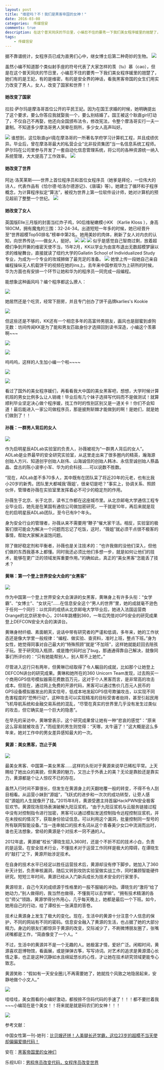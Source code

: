 ```yaml
---  
layout: post  
title: "维密吗？不！我们是黑客帝国的女神！"
date: 2016-03-08
categories:  传媒信安     
comments: true
description: 在这个普天同庆的节日里，小编忍不住的要秀一下我们美女程序媛里的翘楚了，她们有的是王妃，有的是维密，有的是安全界的神话，看我黑客帝国的女生们用实力改变了男人，女人，改变了国家和世界！！
tags:
    - 传媒信安
---  
```

据不靠谱统计，女程序员已成为直男们心中，继女博士后第二种奇妙的生物。
![](http://127.0.0.1:4000//resources/images/P1.png) 



虽然小编不知道那个类似射手座的符号代表了大家怎样的羡（tu）慕（cao），但是在这个普天同庆的节日里，小编忍不住的要秀一下我们美女程序媛里的翘楚了，她们有的是王妃，有的是维密，有的是安全界的神话，看我黑客帝国的女生们用实力改变了男人，女人，改变了国家和世界！！
#### 她改变了国家

拉拉·萨尔玛是摩洛哥首位公开的平民王妃。因为在国王求婚的时候，她明确提出了这个要求，要么你答应我就娶我一个，要么别结婚了。国王被这个耿直girl打动了，不仅自己不再娶，他还向全国颁布法令，修改宪法，令整个摩洛哥实行一夫一妻制。不知道多少摩洛哥男人哭晕在厕所，多少女人高声叫好。

![](http://127.0.0.1:4000//resources/images/P2.png) 
谁想到，这位耿直girl竟在摩洛哥的一所著名学府学习计算机工程，并且成绩优异。毕业后，曾在摩洛哥最大的私营企业“北非投资集团”当一名信息系统工程师。萨尔玛在公司里参与开发了一套自动化信息管理系统，将公司的各种资源统一纳入系统管理，大大提高了工作效率。
![](http://127.0.0.1:4000//resources/images/P3.png) 
 
  

#### 她改变了世界
 
  
  
阿达·洛芙莱斯——世界上首位程序员和首位女程序员（她爹是拜伦，一位伟大的诗人，代表作品有《恰尔德·哈洛尔德游记》、《唐璜》等）。她建立了循环和子程序概念，为计算程序拟定“算法”，被视为世界上第一位软件设计师，她对计算机的预见超前了整整一个世纪。
![](http://127.0.0.1:4000//resources/images/P4.png) 

#### 她改变了女人

英国版Elle三月版的封面当红炸子鸡，90后维秘嫩模小KK （Karlie Kloss ），身高180CM，拥有魔鬼的三围：32-24-34。出道短短一年多的时候，她已经晋升至“世界超模Top50排名”榜单中第2名。她用美妙的肉体，刷新了女人对内衣的认知，向世界传达——做女人，挺好。
![](http://127.0.0.1:4000//resources/images/P6.png) 
![](http://127.0.0.1:4000//resources/images/P7.png) 
![](http://127.0.0.1:4000//resources/images/P8.png) 
似乎是感觉自己智商过剩，放着超模们争到开撕的维密天使不当，15年2月，KK以学业为由宣布退出无数超模梦寐以求的维秘舞台，直接就读了纽约大学的Gallatin School of Individualized Study专业，为成为一个专业的攻城狮做了最充足的准备。
![](http://127.0.0.1:4000//resources/images/P9.png) 
她曾上传一段她自己亲自编程操纵无人机载饼干的视频在她的ins上。去年来中国参观华为上研所的时候，华为方面也有安排一个环节让她和华为的程序员一同完成一段编程。

能想象这种画风吗？编个程序都这么撩人：

![](http://127.0.0.1:4000//resources/images/P10.png) 

她居然还是个吃货，经常下厨房，并且专门创办了饼干品牌karlies's Kookie

![](http://127.0.0.1:4000//resources/images/P11.gif) 


但这些还是不够的，KK还有一个相恋多年的高富帅男朋友，画风也是甜蜜到虐狗无数：坊间传闻KK是为了能和男友匹敌身份才选择回到读书深造，小编这个羡慕啊~~~

![](http://127.0.0.1:4000//resources/images/P12.png) 

![](http://127.0.0.1:4000//resources/images/P13.png) 

呜呜呜，这样的人生加小编一个啦~~~~

![](http://127.0.0.1:4000//resources/images/P14.png) 

![](http://127.0.0.1:4000//resources/images/P15.png) 

看过了国外的美女程序媛们，再看看我大中国的美女黑客吧，想想，大学时候计算机班的男女比例多么让人销魂！毕业后有几个妹子选择写代码而不是做测试！就算顺利毕业坚定决心做个程序媛，找工作时的性别区别又是一道关卡！你们不会知道！最后能进入一家公司做程序员，那是披荆斩棘才能做到的啊！是她们，就是她们做到了！！

#### 孙薇：一群男人背后的女人

![](http://127.0.0.1:4000//resources/images/P16.png) 

作为启明星辰ADLab实验室的负责人，孙薇被视为“一群男人背后的女人”。ADLab是业界最早的安全研究实验室，从这里走出来了很多圈内的精英，瀚海源创始人方兴、知道创宇创始人赵伟、山海诚信的创始人韩冰、永信至诚创始人蔡晶晶、盘古的陈小波李小军、华为的俞科技……可以说数不胜数。

“现在，ADLab差不多70多人，其中既有在团队呆了将近20年的元老，也有比我小20岁的新秀。团队里大都喊我‘薇姐’，很亲切是吧？”事实上，协调关系、照顾伙伴，管理者孙薇在实验室里发挥着必不可少的稳定剂的作用。

孙薇生于北京、长于北京，读书工作都在这座城市里。从北京邮电大学通信工程专业毕业后，她先是在某国有通信公司做加密研究，一干就是10年，再后来就是现在的启明星辰ADLab团队，至今已有9个年头。

身为安全行业的管理者，孙薇从来不需要用“鞭子”催大家干活。相反，实验室的极客们很可能会为解决一个问题而忘记了吃饭，这时，“薇姐”就必须干点很不极客的事情，帮助大家解决温饱问题。

除了做好稳定剂和平衡者，孙薇也是关注技术的：“也许我做的没他们深入，但他们做的东西我基本上都懂。同时我还必须比他们多想一步，就是如何让他们的技术，能够在更广泛的领域发挥重要作用。”的确如此，真正的“美女黑客”怎能丢了技术？

#### 黄琳：第一个登上世界安全大会的“女黑客”

![](http://127.0.0.1:4000//resources/images/P17.png) 

作为中国第一个登上世界安全大会演讲的女黑客，黄琳身上有许多头衔：“女学霸”、“女博士”、“女状元”……在信息安全这个“男人的世界”里，她的成就毫不逊色于任何一个同行：以优异的成绩从北京邮电大学毕业后，她进入法国运营商Orange的北京研发中心，2014年跳槽到360，一年后凭借对GPS安全的研究成果登上DEFCON安全大会的演讲台。

黄琳身材纤细、素面朝天，说话中带有研究者的严谨和低调，多年来，她的工作状态还是像大学里一般规律：“编程、做实验、查资料，准时上班，整点下班。”身为女性，她觉得同事对自己最大的“特殊照顾”就是“不加班”，这样她就能赶回去陪孩子玩。至于研究陷入瓶颈，或是撸代码时出了bug，那通通得靠自己解决，就像同事们所评价的：“只有她能帮别人，别人帮不上她忙。”

尽管进入这行只有两年，但黄琳已经取得了令人瞩目的成就，比如那个让她登上DEFCON讲台的研究成果。黄琳和她所在的360 Unicorn Team发现，过去购买一个商用GPS信号模拟器需花费数百万元，这对于个人黑客而言，是非常高的攻击成本。但现在，通过网上免费的开源代码，黑客可以通过售价几百元人民币的GPS设备模拟器发出的真实信号，低成本地发起GPS信号欺骗攻击，以实现不同危害程度的“恐怖行动”。这种攻击可以实现精准的目标受害者劫持，甚至引起民用飞机导航系统和金融交易系统的混乱，“尽管在真实的世界里几乎没有发生过类似的攻击，但它确实是一个巨大的隐患”。

在早先的采访中，黄琳曾表示，这个研究成果曾让她有一种“悲哀的感觉”：“原来这么容易就被攻击了。”而组里的男生则觉得：“天哪，太牛逼了！”这大概是这么多年来，她对工作中的男女差异感知最大的一次。

#### 黄源：美女黑客，岂止于美

![](http://127.0.0.1:4000//resources/images/P18.png) 

最美女黑客、中国第一美女黑客……这样的头衔对于黄源来说早已稀松平常。上天赐给了她出众的美貌，但黄源的魅力，又岂止于外表上的美？无论是靠脸还是靠实力，黄源都是个让人惊叹不已的存在。

虽然入行时间不算很长，但发生在黄源身上的天翻地覆一般的转变，不得不令人刮目相看。从运营小妹到“源姐”，飞跃式的进步和一次次的成功转型，让旁人感叹“源姐的人生就像开了挂。”2015年8月，黄源受邀主持首届HackPWN安全极客狂欢节。黄源现场现场表演破解九阳豆浆机，“由于九阳豆浆机与云服务链接过程中没有对控制指令进行加密，黑客可以通过模拟发送控制指令远程控制豆浆机，并在未授权的情况下，获取身份验证信息。可以利用这个漏洞，批量控制同一型号的所有联网智能设备。”当一连串拗口的技术名词从这个青春美少女口中流淌而出时，谁也无法想象，曾经的黄源是个对技术一窍不通的人。

2012年底，黄源被”校长”谭晓生招入360时，还是个不折不扣的技术小白，负责的是运营。在安全技术行业，不懂技术对于运营工作同样是极大的障碍，在谭晓生的“敲打”之下，黄源开始涉足技术。

在自身的技术水平已经足以胜任运营技术后，黄源却没有停下脚步。她加入了360补天计划，负责审核漏洞，随后又转到攻防实验室做实战工作，同时兼顾智能硬件研究。短短三年时间，黄源已经从入门新兵成长为技术安全的行家里手。

黄源坦言，自己今天的成绩源于性格里的一股不服输的冲劲。谭晓生的“激将“给了她动力，”别人做得的，我当然也做得，不懂我可以去学嘛”。“拥有技术精湛的各位”师父“领路，黄源学得分外用心，几乎每天晚上，她都是最后一个下班。如今，她用自己的行动，给了谭校长一张满意的答卷。

技术让黄源身上发生了极大的变化。现在，生活中的黄源十分注意个人信息的保护，不同的网站有不同的密码。信息安全融入了黄源的生活，也占据了她的大部分精力。身边的朋友们都惊异于黄源的改变，交际减少了，不刷微博朋友圈了，张嘴闭嘴都是工作，“简直像变了一个人。“

不过，生活中的黄源并不是一个无趣的人。她极富才情，爱好广泛。闲暇时间，黄源喜欢逛博物馆，看画展，或是弹弹古筝，写写诗词。对艺术的追求是黄源潜心长情之事，也正是这种沉静如水且绵延悠长的心性，才让她在技术研究领域更能专心致志。

黄源笑称：“假如有一天安全圈儿不再需要她了，她就找个风致之地隐居起来，安静地做个小文人。”

![](http://127.0.0.1:4000//resources/images/P19.png) 

哇哇哇，美女图看的小编好激动，都按捺不住码代码的手速了！！！都不要拦着我~~~小编现在是个美女！！将来就是就是码农们的女神！！！

![](http://127.0.0.1:4000//resources/images/P20.png) 

参考文献：

中国女性第一刊-她刊：[比贝嫂还拼！人美腿长还学霸，这位23岁的超模不当天使却偏偏爱搞代码！](https://mp.weixin.qq.com/s?__biz=MzA4OTIxOTA4Nw==&mid=404100131&idx=1&sn=2d4f3fd1853cc322ed896a307f5c599f&scene=1&srcid=0307hk7dZ1bvGWYkpfbSTFXy&pass_ticket=lYm3pOICRqiSFiMjj1LUVqplxsZ06liXkUpCyjYZIoQj55ASXZEXkv4FbxFB7grV#rd)

安在：[黑客帝国里的女神们](https://mp.weixin.qq.com/s?__biz=MzIzMTAzNzUxMQ==&mid=404266662&idx=1&sn=05c2a3c569e0f723e0d35d1305bfa88f&scene=1&srcid=03088J7eLkYfh2ZRC7nbOQAZ&pass_ticket=lYm3pOICRqiSFiMjj1LUVqplxsZ06liXkUpCyjYZIoQj55ASXZEXkv4FbxFB7grV#rd)

乐视IUEI：[男程序员改变代码，女程序员改变世界](https://mp.weixin.qq.com/s?__biz=MzIwMTA2MjMxNA==&mid=404204550&idx=1&sn=bcd43de47c153a0a03cd154234af82db&scene=1&srcid=0307zZoMZR19rcc7Atc8ws0y&pass_ticket=lYm3pOICRqiSFiMjj1LUVqplxsZ06liXkUpCyjYZIoQj55ASXZEXkv4FbxFB7grV#rd)
